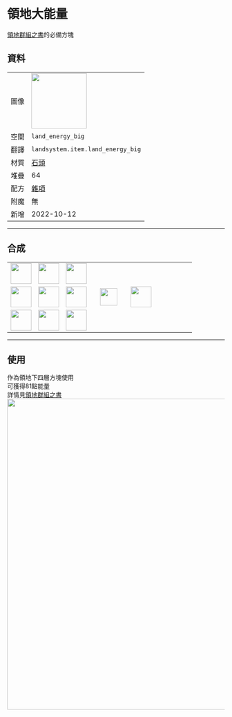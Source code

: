 # 領地大能量
[領地群組之書](land_book.md)的必備方塊

## 資料
<table>
    <tr><td>圖像</td><td><img src="https://i.imgur.com/ulqCHW3.png" width="128"/></td></tr>
    <tr><td>空間</td><td><code>land_energy_big</code></td></tr>
    <tr><td>翻譯</td><td><code>landsystem.item.land_energy_big</code></td></tr>
    <tr><td>材質</td><td><a href="https://minecraft.fandom.com/zh/wiki/石頭">石頭</a></td></tr>
    <tr><td>堆疊</td><td>64</td></tr>
    <tr><td>配方</td><td><a href="https://minecraft.fandom.com/zh/wiki/合成/雜項配方">雜項</a></td></tr>
    <tr><td>附魔</td><td>無</td></tr>
    <tr><td>新增</td><td>2022-10-12</td></tr>
</table>
  
---

## 合成
<table>
    <tr><td><img src="https://i.imgur.com/gDlF2M6.png" width="48"/></td><td><img src="https://i.imgur.com/gDlF2M6.png" width="48"/></td><td><img src="https://i.imgur.com/gDlF2M6.png" width="48"/></td><td colspan="3"></td></tr>
    <tr><td><img src="https://i.imgur.com/gDlF2M6.png" width="48"/></td><td><img src="https://i.imgur.com/gDlF2M6.png" width="48"/></td><td><img src="https://i.imgur.com/gDlF2M6.png" width="48"/></td><td width="70" align="center"><img src="https://i.imgur.com/VE0KqIE.png" width="40"/></td><td><img src="https://i.imgur.com/ulqCHW3.png" width="48"/></td><td width="70"></td></tr>
    <tr><td><img src="https://i.imgur.com/gDlF2M6.png" width="48"/></td><td><img src="https://i.imgur.com/gDlF2M6.png" width="48"/></td><td><img src="https://i.imgur.com/gDlF2M6.png" width="48"/></td><td colspan="3"></td></tr>
</table>
  
---

## 使用
作為領地下四層方塊使用  
可獲得81點能量  
詳情見[領地群組之書](land_book.md)  
<img src="https://i.imgur.com/nW7GC4b.png" width="720"/>
